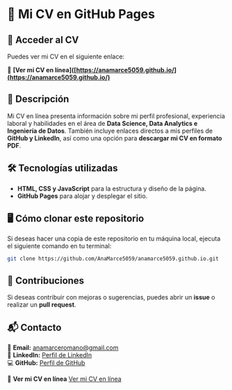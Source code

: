 # 📄 **Mi CV en GitHub Pages**

## 📌 **Acceder al CV**

Puedes ver mi CV en el siguiente enlace:

🔗 **[Ver mi CV en línea]([https://anamarce5059.github.io/](https://anamarce5059.github.io/)**

## 📖 **Descripción**

Mi CV en línea presenta información sobre mi perfil profesional, experiencia laboral y habilidades en el área de **Data Science, Data Analytics e Ingeniería de Datos**. 
También incluye enlaces directos a mis perfiles de **GitHub y LinkedIn**, así como una opción para **descargar mi CV en formato PDF**.

## 🛠 **Tecnologías utilizadas**

- **HTML, CSS y JavaScript** para la estructura y diseño de la página.
- **GitHub Pages** para alojar y desplegar el sitio.

## 🖥 **Cómo clonar este repositorio**

Si deseas hacer una copia de este repositorio en tu máquina local, ejecuta el siguiente comando en tu terminal:

```sh
git clone https://github.com/AnaMarce5059/anamarce5059.github.io.git
```

## 🤝 **Contribuciones**

Si deseas contribuir con mejoras o sugerencias, puedes abrir un **issue** o realizar un **pull request**.

## 📬 **Contacto**

📧 **Email:** [anamarceromano@gmail.com](mailto:anamarceromano@gmail.com)  
📌 **LinkedIn:** [Perfil de LinkedIn](https://www.linkedin.com/in/ana-marce-romano-119b54254/)  
💻 **GitHub:** [Perfil de GitHub](https://github.com/AnaMarce5059)

📌 **Ver mi CV en línea** [Ver mi CV en línea](https://anamarce5059.github.io/)
